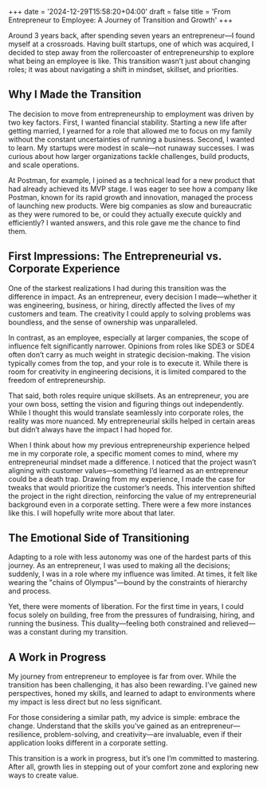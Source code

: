 +++
date = '2024-12-29T15:58:20+04:00'
draft = false
title = 'From Entrepreneur to Employee: A Journey of Transition and Growth'
+++

Around 3 years back, after spending seven years an entrepreneur—I found myself at a crossroads. Having built startups, one of which was acquired, I decided to step away from the rollercoaster of entrepreneurship to explore what being an employee is like. This transition wasn’t just about changing roles; it was about navigating a shift in mindset, skillset, and priorities.

## Why I Made the Transition

The decision to move from entrepreneurship to employment was driven by two key factors. First, I wanted financial stability. Starting a new life after getting married, I yearned for a role that allowed me to focus on my family without the constant uncertainties of running a business. Second, I wanted to learn. My startups were modest in scale—not runaway successes. I was curious about how larger organizations tackle challenges, build products, and scale operations.

At Postman, for example, I joined as a technical lead for a new product that had already achieved its MVP stage. I was eager to see how a company like Postman, known for its rapid growth and innovation, managed the process of launching new products. Were big companies as slow and bureaucratic as they were rumored to be, or could they actually execute quickly and efficiently? I wanted answers, and this role gave me the chance to find them.

## First Impressions: The Entrepreneurial vs. Corporate Experience

One of the starkest realizations I had during this transition was the difference in impact. As an entrepreneur, every decision I made—whether it was engineering, business, or hiring, directly affected the lives of my customers and team. The creativity I could apply to solving problems was boundless, and the sense of ownership was unparalleled.

In contrast, as an employee, especially at larger companies, the scope of influence felt significantly narrower. Opinions from roles like SDE3 or SDE4 often don’t carry as much weight in strategic decision-making. The vision typically comes from the top, and your role is to execute it. While there is room for creativity in engineering decisions, it is limited compared to the freedom of entrepreneurship.

That said, both roles require unique skillsets. As an entrepreneur, you are your own boss, setting the vision and figuring things out independently. While I thought this would translate seamlessly into corporate roles, the reality was more nuanced. My entrepreneurial skills helped in certain areas but didn’t always have the impact I had hoped for.

When I think about how my previous entrepreneurship experience helped me in my corporate role, a specific moment comes to mind, where my entrepreneurial mindset made a difference. I noticed that the project wasn’t aligning with customer values—something I’d learned as an entrepreneur could be a death trap. Drawing from my experience, I made the case for tweaks that would prioritize the customer’s needs. This intervention shifted the project in the right direction, reinforcing the value of my entrepreneurial background even in a corporate setting. There were a few more instances like this. I will hopefully write more about that later.

## The Emotional Side of Transitioning

Adapting to a role with less autonomy was one of the hardest parts of this journey. As an entrepreneur, I was used to making all the decisions; suddenly, I was in a role where my influence was limited. At times, it felt like wearing the "chains of Olympus"—bound by the constraints of hierarchy and process.

Yet, there were moments of liberation. For the first time in years, I could focus solely on building, free from the pressures of fundraising, hiring, and running the business. This duality—feeling both constrained and relieved—was a constant during my transition.

## A Work in Progress

My journey from entrepreneur to employee is far from over. While the transition has been challenging, it has also been rewarding. I’ve gained new perspectives, honed my skills, and learned to adapt to environments where my impact is less direct but no less significant.

For those considering a similar path, my advice is simple: embrace the change. Understand that the skills you’ve gained as an entrepreneur—resilience, problem-solving, and creativity—are invaluable, even if their application looks different in a corporate setting.

This transition is a work in progress, but it’s one I’m committed to mastering. After all, growth lies in stepping out of your comfort zone and exploring new ways to create value.
